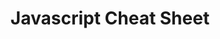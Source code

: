 ---
layout: post
title: Javascript Cheat Sheet
categories: [article, presentation]
resume: Présentation de techniques de base en Javascript.
images: ["/img/presentation/JS.png"]
directLink: "http://manland.github.io/slides-angularjs/jscheatsheet/"
---